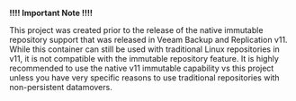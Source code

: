 **!!!! Important Note  !!!!**

This project was created prior to the release of the native immutable repository support that was released in Veeam Backup and Replication v11.  While this container can still be used with traditional Linux repositories in v11, it is not compatible with the immutable repository feature.  It is highly recommended to use the native v11 immutable capability vs this project unless you have very specific reasons to use traditional repositories with non-persistent datamovers.
